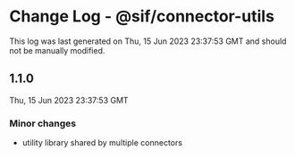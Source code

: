 # Change Log - @sif/connector-utils

This log was last generated on Thu, 15 Jun 2023 23:37:53 GMT and should not be manually modified.

## 1.1.0
Thu, 15 Jun 2023 23:37:53 GMT

### Minor changes

- utility library shared by multiple connectors

